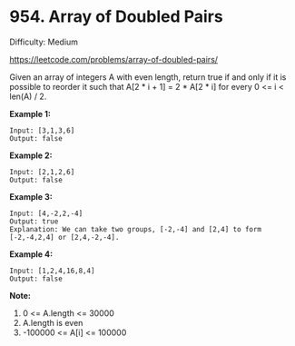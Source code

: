 # 954. Array of Doubled Pairs

Difficulty: Medium

https://leetcode.com/problems/array-of-doubled-pairs/

Given an array of integers A with even length, return true if and only if it is possible to reorder it such that A[2 * i + 1] = 2 * A[2 * i] for every 0 <= i < len(A) / 2.

**Example 1:**
```
Input: [3,1,3,6]
Output: false
```

**Example 2:**
```
Input: [2,1,2,6]
Output: false
```

**Example 3:**
```
Input: [4,-2,2,-4]
Output: true
Explanation: We can take two groups, [-2,-4] and [2,4] to form [-2,-4,2,4] or [2,4,-2,-4].
```

**Example 4:**
```
Input: [1,2,4,16,8,4]
Output: false
```

**Note:**

1. 0 <= A.length <= 30000
2. A.length is even
3. -100000 <= A[i] <= 100000
